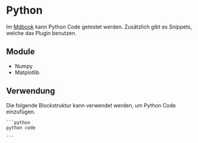 # Python

Im [Mdbook](https://summary.ateastar.ddns.net) kann Python Code getestet werden.
Zusätzlich gibt es Snippets, welche das Plugin benutzen.

## Module
- Numpy
- Matplotlib


## Verwendung

Die folgende Blockstruktur kann verwendet werden, um Python Code einzufügen.

	```python
	python code

	```

